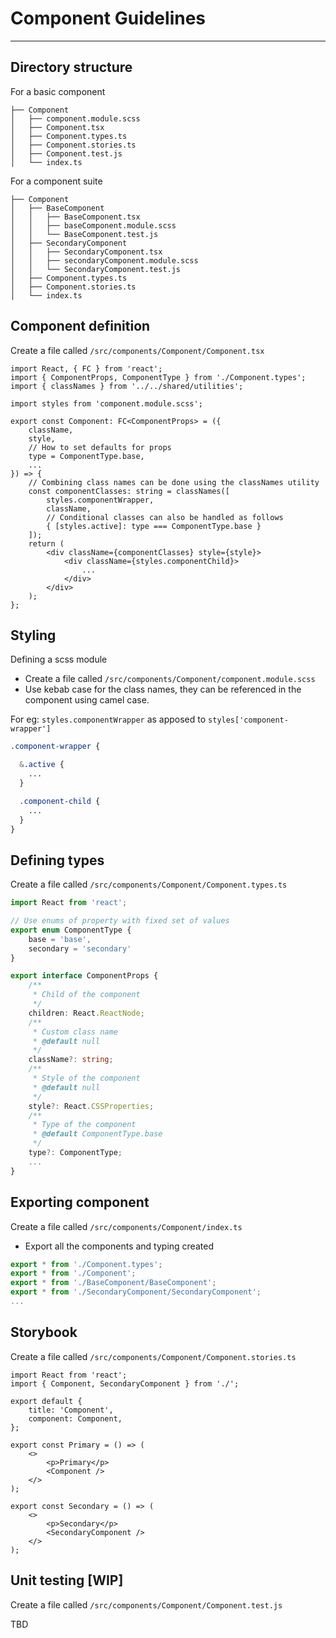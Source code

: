 # Component Guidelines

---

## Directory structure

For a basic component

```
├── Component
│   ├── component.module.scss
│   ├── Component.tsx
│   ├── Component.types.ts
│   ├── Component.stories.ts
│   ├── Component.test.js
│   └── index.ts
```

For a component suite

```
├── Component
│   ├── BaseComponent
│   │   ├── BaseComponent.tsx
│   │   ├── baseComponent.module.scss
│   │   └── BaseComponent.test.js
│   ├── SecondaryComponent
│   │   ├── SecondaryComponent.tsx
│   │   ├── secondaryComponent.module.scss
│   │   └── SecondaryComponent.test.js
│   ├── Component.types.ts
│   ├── Component.stories.ts
│   └── index.ts
```

## Component definition

Create a file called `/src/components/Component/Component.tsx`

```tsx
import React, { FC } from 'react';
import { ComponentProps, ComponentType } from './Component.types';
import { classNames } from '../../shared/utilities';

import styles from 'component.module.scss';

export const Component: FC<ComponentProps> = ({
    className,
    style,
    // How to set defaults for props
    type = ComponentType.base,
    ...
}) => {
    // Combining class names can be done using the classNames utility
    const componentClasses: string = classNames([
        styles.componentWrapper,
        className,
        // Conditional classes can also be handled as follows
        { [styles.active]: type === ComponentType.base }
    ]);
    return (
        <div className={componentClasses} style={style}>
            <div className={styles.componentChild}>
                ...
            </div>
        </div>
    );
};
```

## Styling

Defining a scss module

-   Create a file called `/src/components/Component/component.module.scss`
-   Use kebab case for the class names, they can be referenced in the component using camel case.

For eg: `styles.componentWrapper` as apposed to `styles['component-wrapper']`

```scss
.component-wrapper {

  &.active {
    ...
  }

  .component-child {
    ...
  }
}
```

## Defining types

Create a file called `/src/components/Component/Component.types.ts`

```ts
import React from 'react';

// Use enums of property with fixed set of values
export enum ComponentType {
    base = 'base',
    secondary = 'secondary'
}

export interface ComponentProps {
    /**
     * Child of the component
     */
    children: React.ReactNode;
    /**
     * Custom class name
     * @default null
     */
    className?: string;
    /**
     * Style of the component
     * @default null
     */
    style?: React.CSSProperties;
    /**
     * Type of the component
     * @default ComponentType.base
     */
    type?: ComponentType;
    ...
}
```

## Exporting component

Create a file called `/src/components/Component/index.ts`

-   Export all the components and typing created

```ts
export * from './Component.types';
export * from './Component';
export * from './BaseComponent/BaseComponent';
export * from './SecondaryComponent/SecondaryComponent';
...
```

## Storybook

Create a file called `/src/components/Component/Component.stories.ts`

```tsx
import React from 'react';
import { Component, SecondaryComponent } from './';

export default {
    title: 'Component',
    component: Component,
};

export const Primary = () => (
    <>
        <p>Primary</p>
        <Component />
    </>
);

export const Secondary = () => (
    <>
        <p>Secondary</p>
        <SecondaryComponent />
    </>
);
```

## Unit testing [WIP]

Create a file called `/src/components/Component/Component.test.js`

TBD
